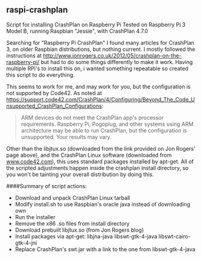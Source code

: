 ## raspi-crashplan
Script for installing CrashPlan on Raspberry Pi
Tested on Raspberry Pi 3 Model B, running Raspbian "Jessie", with CrashPlan 4.7.0

Searching for "Raspberry Pi CrashPlan" I found many articles for CrashPlan 3, on older Raspbian distributions, but nothing current.
I mostly followed the instructions at  http://www.jonrogers.co.uk/2012/05/crashplan-on-the-raspberry-pi/ but 
had to do some things differently to make it work.  Having multiple RPi's to install this on, i wanted something
repeatable so created this script to do everything.

This seems to work for me, and may work for you, but the configuration is not supported by Code42.  As noted at https://support.code42.com/CrashPlan/4/Configuring/Beyond_The_Code_Unsupported_CrashPlan_Configurations:
>ARM devices do not meet the CrashPlan app's processor requirements. Raspberry Pi, Pogoplug, and other systems using ARM architecture may be able to run CrashPlan, but the configuration is unsupported. Your results may vary.

Other than the libjtux.so (downloaded from the link provided on Jon Rogers' page above), and the CrashPlan Linux software (downloaded from www.code42.com), this uses standard packages installed by apt-get.  All of the scripted adjustments happen inside the crashplan install directory, so you won't be tainting your overall distribution by doing this.

####Summary of script actions:
- Download and unpack CrashPlan Linux tarball
- Modify install.sh to use Raspbian's oracle java instead of downloading own
- Run the installer
- Remove the x86 .so files from install directory
- Download prebuilt libjtux.so (from Jon Rogers blog)
- Install packages via apt-get: libjna-java libswt-gtk-4-java libswt-cairo-gtk-4-jni
- Replace CrashPlan's swt.jar with a link to the one from libswt-gtk-4-java
